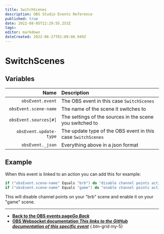```yaml
---
title: SwitchScenes
description: OBS Studio Events Reference
published: true
date: 2022-08-05T12:29:55.253Z
tags: 
editor: markdown
dateCreated: 2022-06-27T01:09:06.949Z
---
```


# SwitchScenes

## Variables

Name | Description
----:|:------------
`obsEvent.event` | The OBS event in this case `SwitchScenes`
`obsEvent.scene-name` | The name of the scene it switches to
`obsEvent.sources[#]` | The settings of the sources in the scene you switched to
`obsEvent.update-type` | The update type of the OBS event in this case `SwitchScenes`
`obsEvent._json` | Everything above in a json format

## Example
When this event is linked to an action you can add this for example:
```csharp
if ("obsEvent.scene-name" Equals "brb") do "disable channel points action" then "break"
if ("obsEvent.scene-name" Equals "game") do "enable channel points action" then "break"
```
This will disable channel points on your "brb" scene and enable it on your "game" scene.

---

- [<i class="mdi mdi-chevron-left"></i>**Back to the OBS events page*Go Back***](/en/Broadcasters/OBS/Archive/Events)
- [<i class="mdi mdi-github"></i> **OBS Websocket documentation *This links to the GitHub documentation of this specific event***](https://github.com/obsproject/obs-websocket/blob/4.x-current/docs/generated/protocol.md#switchscenes)
{.btn-grid my-5}